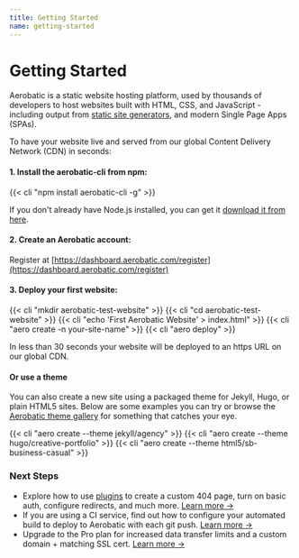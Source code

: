 ```yaml
---
title: Getting Started
name: getting-started
---
```


# Getting Started

Aerobatic is a static website hosting platform, used by thousands of developers to host websites built with HTML, CSS, and JavaScript - including output from [static site generators](/docs/static-generators), and modern Single Page Apps (SPAs).

To have your website live and served from our global Content Delivery Network (CDN) in seconds:

#### 1. Install the aerobatic-cli from npm:

{{< cli "npm install aerobatic-cli -g" >}}

If you don't already have Node.js installed, you can get it [download it from here](https://nodejs.org/en/).

#### 2. Create an Aerobatic account:

Register at [https://dashboard.aerobatic.com/register](https://dashboard.aerobatic.com/register)

#### 3. Deploy your first website:

{{< cli "mkdir aerobatic-test-website" >}}
{{< cli "cd aerobatic-test-website" >}}
{{< cli "echo '<html>First Aerobatic Website</html>' > index.html" >}}
{{< cli "aero create -n your-site-name" >}}
{{< cli "aero deploy" >}}

In less than 30 seconds your website will be deployed to an https URL on our global CDN.

#### Or use a theme

You can also create a new site using a packaged theme for Jekyll, Hugo, or plain HTML5 sites. Below are some examples you can try or browse the [Aerobatic theme gallery](/themes/) for something that catches your eye.

{{< cli "aero create --theme jekyll/agency" >}}
{{< cli "aero create --theme hugo/creative-portfolio" >}}
{{< cli "aero create --theme html5/sb-business-casual" >}}

### Next Steps

* Explore how to use [plugins](/docs/plugins/) to create a custom 404 page, turn on basic auth, configure redirects, and much more. [Learn more &#8594;](/docs/configuration/plugins)
* If you are using a CI service, find out how to configure your automated build to deploy to Aerobatic with each git push. [Learn more &#8594;](/docs/continuous-deployment/)
* Upgrade to the Pro plan for increased data transfer limits and a custom domain + matching SSL cert. [Learn more &#8594;](/docs/custom-domains-ssl/)

